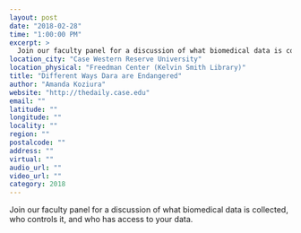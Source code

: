 ```yaml
---
layout: post
date: "2018-02-28"
time: "1:00:00 PM"
excerpt: >
  Join our faculty panel for a discussion of what biomedical data is collected, who...
location_city: "Case Western Reserve University"
location_physical: "Freedman Center (Kelvin Smith Library)"
title: "Different Ways Dara are Endangered"
author: "Amanda Koziura"
website: "http://thedaily.case.edu"
email: ""
latitude: ""
longitude: ""
locality: ""
region: ""
postalcode: ""
address: ""
virtual: ""
audio_url: ""
video_url: ""
category: 2018
---
```


Join our faculty panel for a discussion of what biomedical data is collected, who
controls it, and who has access to your data.

